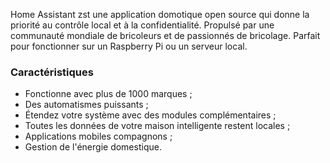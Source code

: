 Home Assistant zst une application domotique open source qui donne la priorité au contrôle local et à la confidentialité. Propulsé par une communauté mondiale de bricoleurs et de passionnés de bricolage. Parfait pour fonctionner sur un Raspberry Pi ou un serveur local.

### Caractéristiques

- Fonctionne avec plus de 1000 marques ;
- Des automatismes puissants ;
- Étendez votre système avec des modules complémentaires ;
- Toutes les données de votre maison intelligente restent locales ;
- Applications mobiles compagnons ;
- Gestion de l'énergie domestique.
